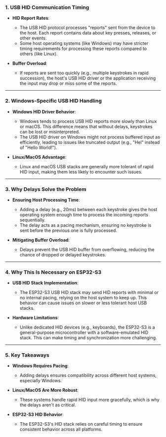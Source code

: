 ### 1. **USB HID Communication Timing**
- **HID Report Rates**:
  - The USB HID protocol processes "reports" sent from the device to the host. Each report contains data about key presses, releases, or other events.
  - Some host operating systems (like Windows) may have stricter timing requirements for processing these reports compared to others (like Linux).

- **Buffer Overload**:
  - If reports are sent too quickly (e.g., multiple keystrokes in rapid succession), the host's USB HID driver or the application receiving the input may drop or miss some of the reports.

---

### 2. **Windows-Specific USB HID Handling**
- **Windows HID Driver Behavior**:
  - Windows tends to process USB HID reports more slowly than Linux or macOS. This difference means that without delays, keystrokes can be lost or misinterpreted.
  - The USB HID driver on Windows might not process buffered input as efficiently, leading to issues like truncated output (e.g., "Hel" instead of "Hello World!").

- **Linux/MacOS Advantage**:
  - Linux and macOS USB stacks are generally more tolerant of rapid HID input, making them less likely to encounter such issues.

---

### 3. **Why Delays Solve the Problem**
- **Ensuring Host Processing Time**:
  - Adding a delay (e.g., 20ms) between each keystroke gives the host operating system enough time to process the incoming reports sequentially.
  - The delay acts as a pacing mechanism, ensuring no keystroke is sent before the previous one is fully processed.

- **Mitigating Buffer Overload**:
  - Delays prevent the USB HID buffer from overflowing, reducing the chance of dropped or delayed keystrokes.

---

### 4. **Why This Is Necessary on ESP32-S3**
- **USB HID Stack Implementation**:
  - The ESP32-S3 USB HID stack may send HID reports with minimal or no internal pacing, relying on the host system to keep up. This behavior can cause issues on slower or less tolerant host USB stacks.

- **Hardware Limitations**:
  - Unlike dedicated HID devices (e.g., keyboards), the ESP32-S3 is a general-purpose microcontroller with a software-emulated HID stack. This can make timing and synchronization more challenging.

---

### 5. **Key Takeaways**
- **Windows Requires Pacing**:
  - Adding delays ensures compatibility across different host systems, especially Windows.

- **Linux/MacOS Are More Robust**:
  - These systems handle rapid HID input more gracefully, which is why the delays aren't as critical.

- **ESP32-S3 HID Behavior**:
  - The ESP32-S3's HID stack relies on careful timing to ensure consistent behavior across all platforms.
